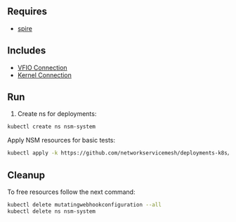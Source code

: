 ## Requires

- [spire](../spire)

## Includes

- [VFIO Connection](../use-cases/Vfio2Noop)
- [Kernel Connection](../use-cases/SriovKernel2Noop)

## Run

1. Create ns for deployments:
```bash
kubectl create ns nsm-system
```

Apply NSM resources for basic tests:
```bash
kubectl apply -k https://github.com/networkservicemesh/deployments-k8s/examples/sriov?ref=e4da931541bd9e27d464607c004d40342ed2e8fd
```

## Cleanup

To free resources follow the next command:
```bash
kubectl delete mutatingwebhookconfiguration --all
kubectl delete ns nsm-system
```
